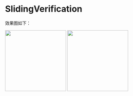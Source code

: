 SlidingVerification
=

效果图如下：
<div align="left" >
<img src="https://github.com/enChenging/SlidingVerification/blob/master/screenshot/screen.jpg" width="200">
<img src="https://github.com/enChenging/SlidingVerification/blob/master/screenshot/screen2.jpg" width="200">
</div> 

